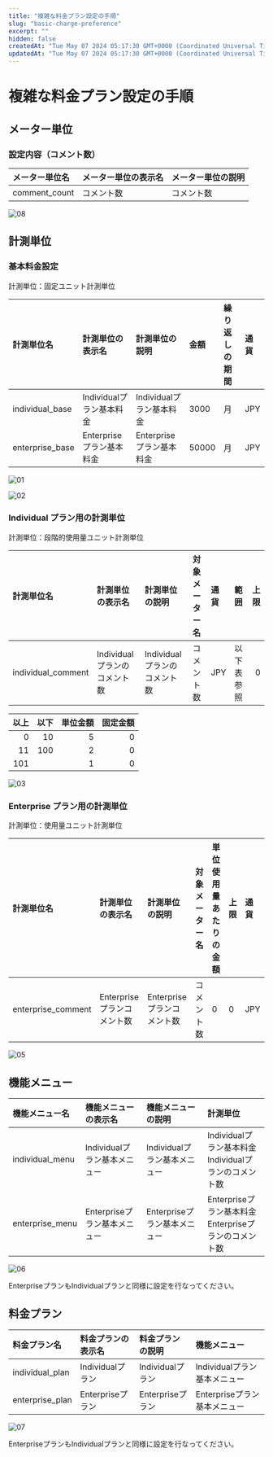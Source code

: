 ```yaml
---
title: "複雑な料金プラン設定の手順"
slug: "basic-charge-preference"
excerpt: ""
hidden: false
createdAt: "Tue May 07 2024 05:17:30 GMT+0000 (Coordinated Universal Time)"
updatedAt: "Tue May 07 2024 05:17:30 GMT+0000 (Coordinated Universal Time)"
---
```


# 複雑な料金プラン設定の手順

## メーター単位

### 設定内容（コメント数）
| メーター単位名    | メーター単位の表示名   | メーター単位の説明 |
|:-----------|:-------------|:----------|
| comment_count | コメント数 | コメント数     |

![08](/ja/img/part-6/usecase/about-rate-plans/basic-charge-preference-08.png)

## 計測単位

### 基本料金設定

計測単位：固定ユニット計測単位

| 計測単位名           | 計測単位の表示名          | 計測単位の説明           | 金額    | 繰り返しの期間 | 通貨  |
| :-------------- | :---------------- | :---------------- | :---- | :------ | :-- |
| individual_base   | Individualプラン基本料金   | Individualプラン基本料金   | 3000  | 月       | JPY |
| enterprise_base | Enterpriseプラン基本料金 | Enterpriseプラン基本料金 | 50000 | 月       | JPY |

![01](/ja/img/part-6/usecase/about-rate-plans/basic-charge-preference-01.png)

![02](/ja/img/part-6/usecase/about-rate-plans/basic-charge-preference-02.png)

### Individual プラン用の計測単位

計測単位：段階的使用量ユニット計測単位

| 計測単位名            | 計測単位の表示名          | 計測単位の説明           | 対象メーター名       | 通貨  | 範囲    | 上限 |
| :--------------- | :---------------- | :---------------- | :------------ | :-- | :---- | -: |
| individual_comment | Individualプランのコメント数 | Individualプランのコメント数 | コメント数 | JPY | 以下表参照 |  0 |

|  以上 |  以下 | 単位金額 | 固定金額 |
| --: | --: | ---: | ---: |
|   0 |  10 |    5 |    0 |
|  11 | 100 |    2 |    0 |
| 101 |     |    1 |    0 |

![03](/ja/img/part-6/usecase/about-rate-plans/basic-charge-preference-03.png)

### Enterprise プラン用の計測単位

計測単位：使用量ユニット計測単位

| 計測単位名              | 計測単位の表示名            | 計測単位の説明             | 対象メーター名      | 単位使用量あたりの金額 | 上限 | 通貨  |
| :----------------- | :------------------ | :------------------ | :----------- | :---------- | :- | :-- |
| enterprise_comment | Enterpriseプランコメント数  | Enterpriseプランコメント数  | コメント数 | 0           | 0  | JPY |

![05](/ja/img/part-6/usecase/about-rate-plans/basic-charge-preference-05.png)

## 機能メニュー

| 機能メニュー名         | 機能メニューの表示名          | 機能メニューの説明           | 計測単位                                                            |
| :-------------- | :------------------ | :------------------ | :-------------------------------------------------------------- |
| individual_menu   | Individualプラン基本メニュー   | Individualプラン基本メニュー   | Individualプラン基本料金<br />Individualプランのコメント数       |
| enterprise_menu | Enterpriseプラン基本メニュー | Enterpriseプラン基本メニュー | Enterpriseプラン基本料金<br />Enterpriseプランのコメント数 |

![06](/ja/img/part-6/usecase/about-rate-plans/basic-charge-preference-06.png)

EnterpriseプランもIndividualプランと同様に設定を行なってください。

## 料金プラン

| 料金プラン名          | 料金プランの表示名     | 料金プランの説明      | 機能メニュー              |
| :-------------- | :------------ | :------------ | :------------------ |
| individual_plan   | Individualプラン   | Individualプラン   | Individualプラン基本メニュー   |
| enterprise_plan | Enterpriseプラン | Enterpriseプラン | Enterpriseプラン基本メニュー |

![07](/ja/img/part-6/usecase/about-rate-plans/basic-charge-preference-07.png)

EnterpriseプランもIndividualプランと同様に設定を行なってください。